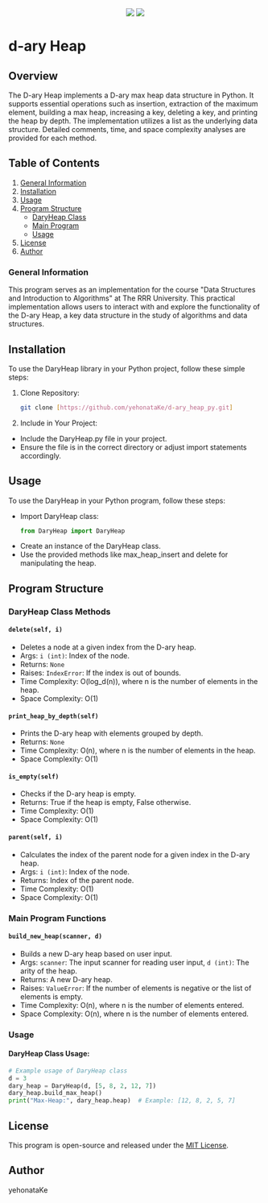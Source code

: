 <div align="center">
  <img src="https://img.shields.io/badge/language-Python-%233776AB.svg?logo=python">
  <img src="https://custom-icon-badges.demolab.com/github/license/denvercoder1/custom-icon-badges?logo=law">
</div>

# d-ary Heap

## Overview
The D-ary Heap implements a D-ary max heap data structure in Python. It supports essential operations such as insertion, extraction of the maximum element, building a max heap, increasing a key, deleting a key, and printing the heap by depth. The implementation utilizes a list as the underlying data structure. Detailed comments, time, and space complexity analyses are provided for each method.

## Table of Contents
1. [General Information](#general-information)
2. [Installation](#installation)
3. [Usage](#usage)
4. [Program Structure](#program-structure)
    - [DaryHeap Class](#daryheap-class-methods-)
    - [Main Program](#main-program-functions)
    - [Usage](#usage-1)
5. [License](#license)
6. [Author](#author)

### General Information
This program serves as an implementation for the course "Data Structures and Introduction to Algorithms" at The RRR University. This practical implementation allows users to interact with and explore the functionality of the D-ary Heap, a key data structure in the study of algorithms and data structures.

## Installation

To use the DaryHeap library in your Python project, follow these simple steps:

1. Clone Repository:
   ```bash
   git clone [https://github.com/yehonataKe/d-ary_heap_py.git] 

2. Include in Your Project:
- Include the DaryHeap.py file in your project.
- Ensure the file is in the correct directory or adjust import statements accordingly.

## Usage

To use the DaryHeap in your Python program, follow these steps:

- Import DaryHeap class:
   ```python
   from DaryHeap import DaryHeap
   ```
- Create an instance of the DaryHeap class.
- Use the provided methods like max_heap_insert and delete for manipulating the heap.

## Program Structure

### DaryHeap Class Methods 
#### `delete(self, i)`
- Deletes a node at a given index from the D-ary heap.
- Args: `i (int)`: Index of the node.
- Returns: `None`
- Raises: `IndexError`: If the index is out of bounds.
- Time Complexity: O(log_d(n)), where n is the number of elements in the heap.
- Space Complexity: O(1)

#### `print_heap_by_depth(self)`
- Prints the D-ary heap with elements grouped by depth.
- Returns: `None`
- Time Complexity: O(n), where n is the number of elements in the heap.
- Space Complexity: O(1)

#### `is_empty(self)`
- Checks if the D-ary heap is empty.
- Returns: True if the heap is empty, False otherwise.
- Time Complexity: O(1)
- Space Complexity: O(1)

#### `parent(self, i)`
- Calculates the index of the parent node for a given index in the D-ary heap.
- Args: `i (int)`: Index of the node.
- Returns: Index of the parent node.
- Time Complexity: O(1)
- Space Complexity: O(1)

### Main Program Functions

#### `build_new_heap(scanner, d)`
- Builds a new D-ary heap based on user input.
- Args: `scanner`: The input scanner for reading user input, `d (int)`: The arity of the heap.
- Returns: A new D-ary heap.
- Raises: `ValueError`: If the number of elements is negative or the list of elements is empty.
- Time Complexity: O(n), where n is the number of elements entered.
- Space Complexity: O(n), where n is the number of elements entered.

### Usage

#### DaryHeap Class Usage:
```python
# Example usage of DaryHeap class
d = 3
dary_heap = DaryHeap(d, [5, 8, 2, 12, 7])
dary_heap.build_max_heap()
print("Max-Heap:", dary_heap.heap)  # Example: [12, 8, 2, 5, 7]
```

## License
This program is open-source and released under the [MIT License](https://github.com/yehonatanke/BinaryTree/blob/main/LICENSE).

## Author

yehonataKe
